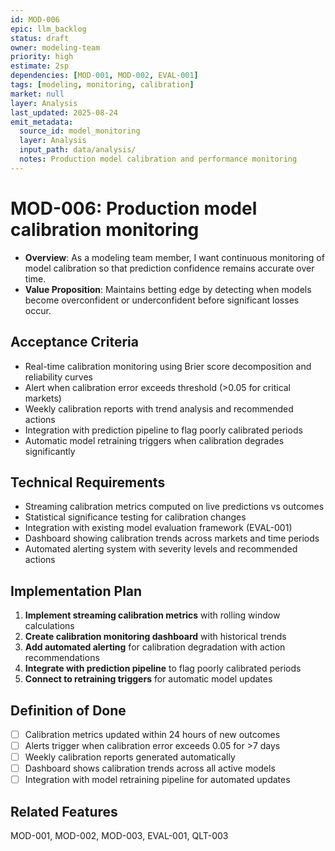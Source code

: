 ```yaml
---
id: MOD-006
epic: llm_backlog
status: draft
owner: modeling-team
priority: high
estimate: 2sp
dependencies: [MOD-001, MOD-002, EVAL-001]
tags: [modeling, monitoring, calibration]
market: null
layer: Analysis
last_updated: 2025-08-24
emit_metadata:
  source_id: model_monitoring
  layer: Analysis
  input_path: data/analysis/
  notes: Production model calibration and performance monitoring
---
```


# MOD-006: Production model calibration monitoring

- **Overview**: As a modeling team member, I want continuous monitoring of model calibration so that prediction confidence remains accurate over time.
- **Value Proposition**: Maintains betting edge by detecting when models become overconfident or underconfident before significant losses occur.

## Acceptance Criteria
- Real-time calibration monitoring using Brier score decomposition and reliability curves
- Alert when calibration error exceeds threshold (>0.05 for critical markets)
- Weekly calibration reports with trend analysis and recommended actions
- Integration with prediction pipeline to flag poorly calibrated periods
- Automatic model retraining triggers when calibration degrades significantly

## Technical Requirements
- Streaming calibration metrics computed on live predictions vs outcomes
- Statistical significance testing for calibration changes
- Integration with existing model evaluation framework (EVAL-001)
- Dashboard showing calibration trends across markets and time periods
- Automated alerting system with severity levels and recommended actions

## Implementation Plan
1. **Implement streaming calibration metrics** with rolling window calculations
2. **Create calibration monitoring dashboard** with historical trends
3. **Add automated alerting** for calibration degradation with action recommendations
4. **Integrate with prediction pipeline** to flag poorly calibrated periods
5. **Connect to retraining triggers** for automatic model updates

## Definition of Done
- [ ] Calibration metrics updated within 24 hours of new outcomes
- [ ] Alerts trigger when calibration error exceeds 0.05 for >7 days
- [ ] Weekly calibration reports generated automatically
- [ ] Dashboard shows calibration trends across all active models
- [ ] Integration with model retraining pipeline for automated updates

## Related Features
MOD-001, MOD-002, MOD-003, EVAL-001, QLT-003
